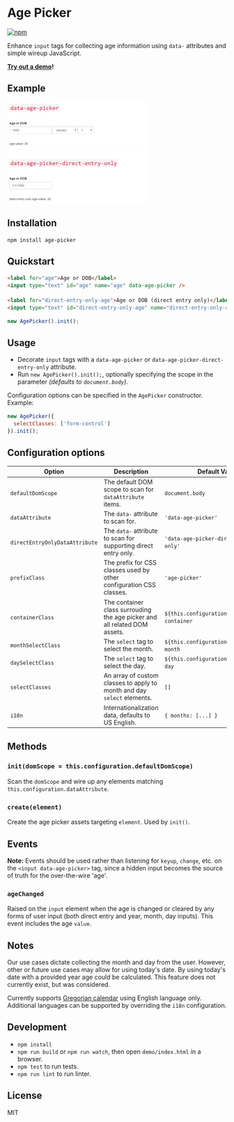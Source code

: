 # Age Picker

[![npm](https://img.shields.io/npm/v/age-picker.svg)](https://www.npmjs.com/package/age-picker)

Enhance `input` tags for collecting age information using `data-` attributes and simple wireup JavaScript.

**[Try out a demo](https://ritterim.github.io/age-picker)!**

## Example

![Example](example.png)

## Installation

```
npm install age-picker
```

## Quickstart

```html
<label for="age">Age or DOB</label>
<input type="text" id="age" name="age" data-age-picker />

<label for="direct-entry-only-age">Age or DOB (direct entry only)</label>
<input type="text" id="direct-entry-only-age" name="direct-entry-only-age" data-age-picker-direct-entry-only />
```

```javascript
new AgePicker().init();
```

## Usage

- Decorate `input` tags with a `data-age-picker` or `data-age-picker-direct-entry-only` attribute.
- Run `new AgePicker().init();`, optionally specifying the scope in the parameter *(defaults to `document.body`)*.

Configuration options can be specified in the `AgePicker` constructor. Example:

```javascript
new AgePicker({
  selectClasses: ['form-control']
}).init();
```

## Configuration options

| Option                         | Description                                                               | Default Value |
| ------------------------------ | ------------------------------------------------------------------------- | ------------- |
| `defaultDomScope`              | The default DOM scope to scan for `dataAttribute` items.                  | `document.body` |
| `dataAttribute`                | The `data-` attribute to scan for.                                        | `'data-age-picker'` |
| `directEntryOnlyDataAttribute` | The `data-` attribute to scan for supporting direct entry only.           | `'data-age-picker-direct-entry-only'` |
| `prefixClass`                  | The prefix for CSS classes used by other configuration CSS classes.       | `'age-picker'` |
| `containerClass`               | The container class surrouding the age picker and all related DOM assets. | ``${this.configuration.prefixClass}-container`` |
| `monthSelectClass`             | The `select` tag to select the month.                                     | ``${this.configuration.prefixClass}-month`` |
| `daySelectClass`               | The `select` tag to select the day.                                       | ``${this.configuration.prefixClass}-day`` |
| `selectClasses`                | An array of custom classes to apply to month and day `select` elements.   | `[]` |
| `i18n`                         | Internationalization data, defaults to US English.                        | `{ months: [...] }` |

## Methods

### `init(domScope = this.configuration.defaultDomScope)`

Scan the `domScope` and wire up any elements matching `this.configuration.dataAttribute`.

### `create(element)`

Create the age picker assets targeting `element`. Used by `init()`.

## Events

**Note:** Events should be used rather than listening for `keyup`, `change`, etc. on the `<input data-age-picker>` tag, since a hidden input becomes the source of truth for the over-the-wire 'age'.

### `ageChanged`

Raised on the `input` element when the age is changed or cleared by any forms of user input (both direct entry and year, month, day inputs). This event includes the age `value`.

## Notes

Our use cases dictate collecting the month and day from the user. However, other or future use cases may allow for using today's date. By using today's date with a provided year age could be calculated. This feature does not currently exist, but was considered.

Currently supports [Gregorian calendar](https://en.wikipedia.org/wiki/Gregorian_calendar) using English language only. Additional languages can be supported by overriding the `i18n` configuration.

## Development

- `npm install`
- `npm run build` or `npm run watch`, then open `demo/index.html` in a browser.
- `npm test` to run tests.
- `npm run lint` to run linter.

## License

MIT
